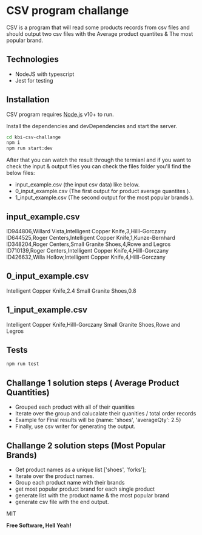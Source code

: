 # CSV program challange

CSV is a program that will read some products records from csv files and should output two csv files with the Average product quantites &  The most popular brand.

## Technologies

- NodeJS with typescript
- Jest for testing



## Installation

CSV program requires [Node.js](https://nodejs.org/) v10+ to run.

Install the dependencies and devDependencies and start the server.

```sh
cd kbi-csv-challange
npm i
npm run start:dev
```
After that you can watch the result through the termianl and if you want to check the input & output files you can check the files folder you'll find the below files:
 - input_example.csv (the input csv data) like below.
 - 0_input_example.csv (The first output for product average quantites ).
 - 1_input_example.csv (The second output for the most popular brands ).

## input_example.csv

ID944806,Willard Vista,Intelligent Copper Knife,3,Hilll-Gorczany
ID644525,Roger Centers,Intelligent Copper Knife,1,Kunze-Bernhard
ID348204,Roger Centers,Small Granite Shoes,4,Rowe and Legros
ID710139,Roger Centers,Intelligent Copper Knife,4,Hilll-Gorczany
ID426632,Willa Hollow,Intelligent Copper Knife,4,Hilll-Gorczany

## 0_input_example.csv
Intelligent Copper Knife,2.4
Small Granite Shoes,0.8

## 1_input_example.csv
Intelligent Copper Knife,Hilll-Gorczany
Small Granite Shoes,Rowe and Legros


## Tests 
```sh
npm run test
```


## Challange 1 solution steps ( Average Product Quantities)
- Grouped each product with all of their quanities 
- Iterate over the group and calucalate their quanities / total order records
- Example for Final results will be {name: 'shoes', 'averageQty': 2.5}
- Finally, use csv writer for generating the output.

## Challange 2 solution steps (Most Popular Brands)
- Get product names as a unique list ['shoes', 'forks'];
- Iterate over the product names.
- Group each product name with their brands
- get most popular product brand for each single product
- generate list with the product name & the most popular brand
- generate csv file with the end output.

MIT

**Free Software, Hell Yeah!**




